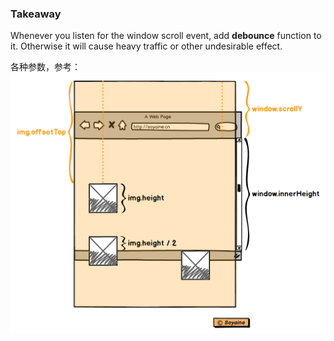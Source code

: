 ### Takeaway
Whenever you listen for the window scroll event, add **debounce** function to it. Otherwise it will cause heavy traffic or other undesirable effect.

各种参数，参考：  
![](./illustration.png)